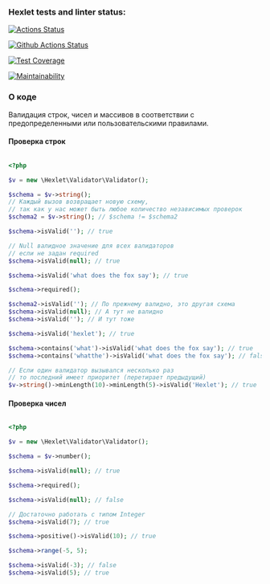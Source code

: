 ### Hexlet tests and linter status:
[![Actions Status](https://github.com/yulia633/php-oop-project-lvl1/workflows/hexlet-check/badge.svg)](https://github.com/yulia633/php-oop-project-lvl1/actions)

[![Github Actions Status](https://github.com/yulia633/php-oop-project-lvl1/workflows/PHP%20CI/badge.svg)](https://github.com/yulia633/php-oop-project-lvl1/actions)

[![Test Coverage](https://api.codeclimate.com/v1/badges/9aa567c0ff8910595dd4/test_coverage)](https://codeclimate.com/github/yulia633/php-oop-project-lvl1/test_coverage)

[![Maintainability](https://api.codeclimate.com/v1/badges/9aa567c0ff8910595dd4/maintainability)](https://codeclimate.com/github/yulia633/php-oop-project-lvl1/maintainability)

### О коде

Валидация строк, чисел и массивов в соответствии с предопределенными или пользовательскими правилами.

#### Проверка строк

```php

<?php

$v = new \Hexlet\Validator\Validator();

$schema = $v->string();
// Каждый вызов возвращает новую схему,
// так как у нас может быть любое количество независимых проверок
$schema2 = $v->string(); // $schema != $schema2

$schema->isValid(''); // true

// Null валидное значение для всех валидаторов
// если не задан required
$schema->isValid(null); // true

$schema->isValid('what does the fox say'); // true

$schema->required();

$schema2->isValid(''); // По прежнему валидно, это другая схема
$schema->isValid(null); // А тут не валидно
$schema->isValid(''); // И тут тоже

$schema->isValid('hexlet'); // true

$schema->contains('what')->isValid('what does the fox say'); // true
$schema->contains('whatthe')->isValid('what does the fox say'); // false

// Если один валидатор вызывался несколько раз
// то последний имеет приоритет (перетирает предыдущий)
$v->string()->minLength(10)->minLength(5)->isValid('Hexlet'); // true

```

#### Проверка чисел

```php

<?php

$v = new \Hexlet\Validator\Validator();

$schema = $v->number();

$schema->isValid(null); // true

$schema->required();

$schema->isValid(null); // false

// Достаточно работать с типом Integer
$schema->isValid(7); // true

$schema->positive()->isValid(10); // true

$schema->range(-5, 5);

$schema->isValid(-3); // false
$schema->isValid(5); // true

```
